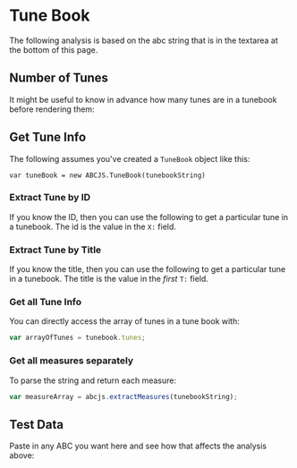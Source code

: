 # Tune Book

The following analysis is based on the abc string that is in the textarea at the bottom of this page.

## Number of Tunes

It might be useful to know in advance how many tunes are in a tunebook before rendering them:

<num-tunes ref="numTunes"></num-tunes>

## Get Tune Info

The following assumes you've created a `TuneBook` object like this: 

```
var tuneBook = new ABCJS.TuneBook(tunebookString)
```

### Extract Tune by ID

If you know the ID, then you can use the following to get a particular tune in a tunebook. The id is the value in the `X:` field.

<tune-book-info ref="tuneById" type="id"></tune-book-info>

### Extract Tune by Title

If you know the title, then you can use the following to get a particular tune in a tunebook. The title is the value in the *first* `T:` field.

<tune-book-info ref="tuneByTitle" type="title"></tune-book-info>

### Get all Tune Info

You can directly access the array of tunes in a tune book with:

```javascript
var arrayOfTunes = tunebook.tunes;
```

### Get all measures separately

To parse the string and return each measure:

```javascript
var measureArray = abcjs.extractMeasures(tunebookString);
```

## Test Data

Paste in any ABC you want here and see how that affects the analysis above:

<example-tune-book :callbacks="callbacks"></example-tune-book>

<script>
	export default {
		mounted() {
			setTimeout(() => {
				this.callbacks = [this.$refs.numTunes, this.$refs.tuneById, this.$refs.tuneByTitle];
			}, 500);
		},
		data() {
			return {
				callbacks: [],
			};
		},
	}
</script>
